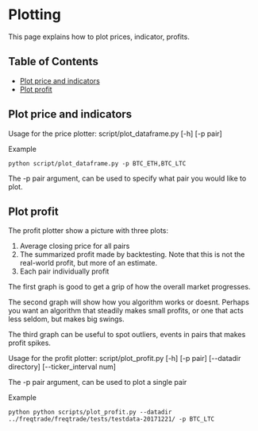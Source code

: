 # Plotting
This page explains how to plot prices, indicator, profits.

## Table of Contents
- [Plot price and indicators](#plot-price-and-indicators)
- [Plot profit](#plot-profit)

## Plot price and indicators
Usage for the price plotter:
script/plot_dataframe.py [-h] [-p pair]

Example
```
python script/plot_dataframe.py -p BTC_ETH,BTC_LTC
```

The -p pair argument, can be used to specify what
pair you would like to plot.


## Plot profit

The profit plotter show a picture with three plots:
1) Average closing price for all pairs
2) The summarized profit made by backtesting.
   Note that this is not the real-world profit, but
   more of an estimate.
3) Each pair individually profit

The first graph is good to get a grip of how the overall market
progresses.

The second graph will show how you algorithm works or doesnt.
Perhaps you want an algorithm that steadily makes small profits,
or one that acts less seldom, but makes big swings.

The third graph can be useful to spot outliers, events in pairs
that makes profit spikes.

Usage for the profit plotter:
script/plot_profit.py [-h] [-p pair] [--datadir directory] [--ticker_interval num]

The -p pair argument, can be used to plot a single pair

Example
```
python python scripts/plot_profit.py --datadir ../freqtrade/freqtrade/tests/testdata-20171221/ -p BTC_LTC
```

